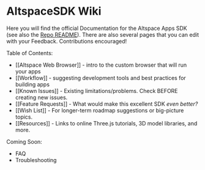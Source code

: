 # AltspaceSDK Wiki

Here you will find the official Documentation for the Altspace Apps SDK (see also the [Repo README]). There are also several pages that you can edit with your Feedback.  Contributions encouraged!

Table of Contents:
* [[Altspace Web Browser]] - intro to the custom browser that will run your apps
* [[Workflow]] - suggesting development tools and best practices for building apps
* [[Known Issues]] - Existing limitations/problems. Check BEFORE creating new issues.
* [[Feature Requests]] - What would make this excellent SDK *even better?*  
* [[Wish List]] - For longer-term roadmap suggestions or big-picture topics.
* [[Resources]] - Links to online Three.js tutorials, 3D model libraries, and more.

Coming Soon:
* FAQ
* Troubleshooting

[Repo README]: https://github.com/AltspaceVR/AltspaceSDK